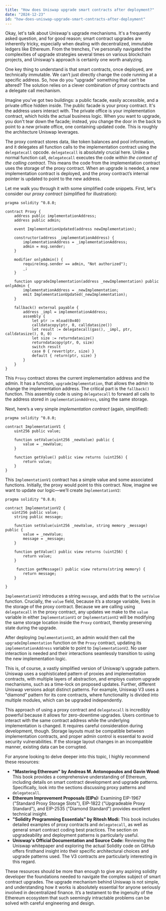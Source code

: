 ```yaml
---
title: "How does Uniswap upgrade smart contracts after deployment?"
date: "2024-12-23"
id: "how-does-uniswap-upgrade-smart-contracts-after-deployment"
---
```


Okay, let's talk about Uniswap's upgrade mechanisms. It's a frequently asked question, and for good reason; smart contract upgrades are inherently tricky, especially when dealing with decentralized, immutable ledgers like Ethereum. From the trenches, I've personally navigated the complexities of upgrade strategies several times on various blockchain projects, and Uniswap's approach is certainly one worth analyzing.

One key thing to understand is that smart contracts, once deployed, are technically immutable. We can’t just directly change the code running at a specific address. So, how do you "upgrade" something that can’t be altered? The solution relies on a clever combination of proxy contracts and a delegate call mechanism.

Imagine you've got two buildings: a public facade, easily accessible, and a private office hidden inside. The public facade is your proxy contract. It's the address users interact with. The private office is your implementation contract, which holds the actual business logic. When you want to upgrade, you don't tear down the facade; instead, you change the door in the back to point to a *new* private office, one containing updated code. This is roughly the architecture Uniswap leverages.

The proxy contract stores data, like token balances and pool information, and it delegates all function calls to the implementation contract using the `delegatecall` opcode. `delegatecall` is absolutely crucial here. Unlike a normal function call, `delegatecall` executes the code *within the context of the calling contract*. This means the code from the implementation contract uses the storage of the proxy contract. When an upgrade is needed, a new implementation contract is deployed, and the proxy contract’s internal pointer is updated to point to the new address.

Let me walk you through it with some simplified code snippets. First, let's consider our *proxy contract* (simplified for illustration):

```solidity
pragma solidity ^0.8.0;

contract Proxy {
    address public implementationAddress;
    address public admin;

    event ImplementationUpdated(address newImplementation);

    constructor(address _implementationAddress) {
        implementationAddress = _implementationAddress;
        admin = msg.sender;
    }

    modifier onlyAdmin() {
        require(msg.sender == admin, "Not authorized");
        _;
    }

    function upgradeImplementation(address _newImplementation) public onlyAdmin {
        implementationAddress = _newImplementation;
        emit ImplementationUpdated(_newImplementation);
    }

    fallback() external payable {
        address _impl = implementationAddress;
        assembly {
            let ptr := mload(0x40)
            calldatacopy(ptr, 0, calldatasize())
            let result := delegatecall(gas(), _impl, ptr, calldatasize(), 0, 0)
            let size := returndatasize()
            returndatacopy(ptr, 0, size)
            switch result
            case 0 { revert(ptr, size) }
            default { return(ptr, size) }
        }
    }
}
```

This `Proxy` contract stores the current implementation address and the admin. It has a function, `upgradeImplementation`, that allows the admin to change the implementation address. The critical part is the `fallback()` function. This assembly code is using `delegatecall` to forward all calls to the address stored in `implementationAddress`, using the same storage.

Next, here’s a very simple *implementation contract* (again, simplified):

```solidity
pragma solidity ^0.8.0;

contract ImplementationV1 {
    uint256 public value;

    function setValue(uint256 _newValue) public {
        value = _newValue;
    }

    function getValue() public view returns (uint256) {
        return value;
    }
}
```

This `ImplementationV1` contract has a simple value and some associated functions. Initially, the proxy would point to this contract. Now, imagine we want to update our logic—we’ll create `ImplementationV2`:

```solidity
pragma solidity ^0.8.0;

contract ImplementationV2 {
   uint256 public value;
    string public message;

    function setValue(uint256 _newValue, string memory _message) public {
        value = _newValue;
        message = _message;
    }

    function getValue() public view returns (uint256) {
        return value;
    }

     function getMessage() public view returns(string memory) {
        return message;
    }

}
```
`ImplementationV2` introduces a string `message`, and adds that to the `setValue` function. Crucially, the `value` field, because it’s a storage variable, lives in the storage of the proxy contract. Because we are calling using `delegatecall` in the proxy contract, any updates we make to the `value` variable in either `ImplementationV1` or `ImplementationV2` will be modifying the same storage location inside the `Proxy` contract, thereby preserving state during the upgrade.

After deploying `ImplementationV2`, an admin would then call the `upgradeImplementation` function on the `Proxy` contract, updating its `implementationAddress` variable to point to `ImplementationV2`. No user interaction is needed and their interactions seamlessly transition to using the new implementation logic.

This is, of course, a vastly simplified version of Uniswap's upgrade pattern. Uniswap uses a sophisticated pattern of proxies and implementation contracts, with multiple layers of abstraction, and employs custom upgrade mechanisms, such as a time-lock on proposed updates. Further, different Uniswap versions adopt distinct patterns. For example, Uniswap V3 uses a "diamond" pattern for its core contracts, where functionality is divided into multiple modules, which can be upgraded independently.

This approach of using a proxy contract and `delegatecall` is incredibly powerful because it allows for zero-downtime upgrades. Users continue to interact with the same contract address while the underlying implementation is changed. It requires careful consideration during development, though. Storage layouts must be compatible between implementation contracts, and proper admin control is essential to avoid security vulnerabilities. If the storage layout changes in an incompatible manner, existing data can be corrupted.

For anyone looking to delve deeper into this topic, I highly recommend these resources:

*   **"Mastering Ethereum" by Andreas M. Antonopoulos and Gavin Wood**: This book provides a comprehensive understanding of Ethereum, including details on smart contract development and upgrade patterns. Specifically, look into the sections discussing proxy patterns and `delegatecall`.
*   **Ethereum Improvement Proposals (EIPs):** Examining EIP-1967 ("Standard Proxy Storage Slots"), EIP-1822 ("Upgradeable Proxy Standard"), and EIP-2535 ("Diamond Standard") provides excellent technical insight.
*   **"Solidity Programming Essentials" by Ritesh Modi:** This book includes detailed examples of proxy contracts and `delegatecall`, as well as general smart contract coding best practices. The section on upgradeability and deployment patterns is particularly useful.
*   **Uniswap's Official Documentation and Source Code:** Reviewing the Uniswap whitepaper and exploring the actual Solidity code on GitHub offers firsthand insight into their specific architectural choices and upgrade patterns used. The V3 contracts are particularly interesting in this regard.

These resources should be more than enough to give any aspiring solidity developer the foundations needed to navigate the complex subject of smart contract upgrades. The upgrade mechanism behind Uniswap is not simple, and understanding how it works is absolutely essential for anyone seriously involved in decentralized finance. It’s a testament to the ingenuity of the Ethereum ecosystem that such seemingly intractable problems can be solved with careful engineering and design.
